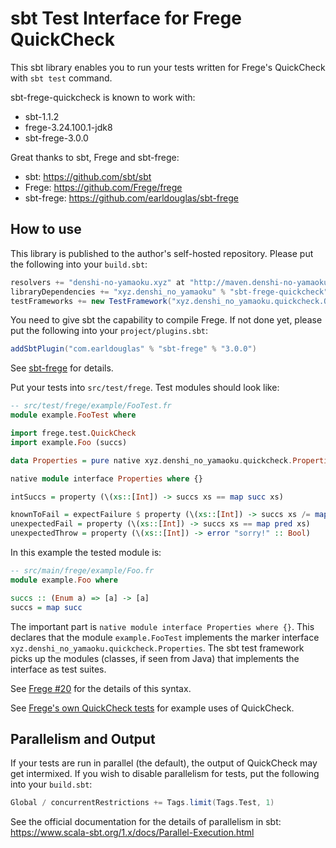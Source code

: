 # sbt Test Interface for Frege QuickCheck

This sbt library enables you to run your tests written for Frege's
QuickCheck with `sbt test` command.

sbt-frege-quickcheck is known to work with:

- sbt-1.1.2
- frege-3.24.100.1-jdk8
- sbt-frege-3.0.0

Great thanks to sbt, Frege and sbt-frege:

- sbt: https://github.com/sbt/sbt
- Frege: https://github.com/Frege/frege
- sbt-frege: https://github.com/earldouglas/sbt-frege

## How to use

This library is published to the author's self-hosted repository.
Please put the following into your `build.sbt`:

```scala
resolvers += "denshi-no-yamaoku.xyz" at "http://maven.denshi-no-yamaoku.xyz/"
libraryDependencies += "xyz.denshi_no_yamaoku" % "sbt-frege-quickcheck" % "0.2" % Test
testFrameworks += new TestFramework("xyz.denshi_no_yamaoku.quickcheck.QuickCheckFramework")
```

You need to give sbt the capability to compile Frege. If not done yet,
please put the following into your `project/plugins.sbt`:

```scala
addSbtPlugin("com.earldouglas" % "sbt-frege" % "3.0.0")
```

See [sbt-frege](https://github.com/earldouglas/sbt-frege) for details.

Put your tests into `src/test/frege`. Test modules should look like:

```fr.hs
-- src/test/frege/example/FooTest.fr
module example.FooTest where

import frege.test.QuickCheck
import example.Foo (succs)

data Properties = pure native xyz.denshi_no_yamaoku.quickcheck.Properties

native module interface Properties where {}

intSuccs = property (\(xs::[Int]) -> succs xs == map succ xs)

knownToFail = expectFailure $ property (\(xs::[Int]) -> succs xs /= map succ xs)
unexpectedFail = property (\(xs::[Int]) -> succs xs == map pred xs)
unexpectedThrow = property (\(xs::[Int]) -> error "sorry!" :: Bool)
```

In this example the tested module is:

```fr.hs
-- src/main/frege/example/Foo.fr
module example.Foo where

succs :: (Enum a) => [a] -> [a]
succs = map succ
```

The important part is `native module interface Properties where {}`.
This declares that the module `example.FooTest` implements the marker
interface `xyz.denshi_no_yamaoku.quickcheck.Properties`. The sbt test
framework picks up the modules (classes, if seen from Java) that
implements the interface as test suites.

See [Frege #20](https://github.com/Frege/frege/issues/20) for the
details of this syntax.

See [Frege's own QuickCheck tests](https://github.com/Frege/frege/tree/master/tests/qc)
for example uses of QuickCheck.

## Parallelism and Output

If your tests are run in parallel (the default), the output of
QuickCheck may get intermixed.
If you wish to disable parallelism for tests, put the following into
your `build.sbt`:

```scala
Global / concurrentRestrictions += Tags.limit(Tags.Test, 1)
```

See the official documentation for the details of parallelism in sbt:
https://www.scala-sbt.org/1.x/docs/Parallel-Execution.html
